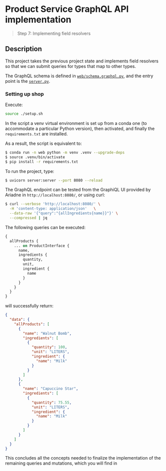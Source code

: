 # Product Service GraphQL API implementation
> Step 7: Implementing field resolvers

## Description

This project takes the previous project state and implements field resolvers so that we can submit queries for types that map to other types.

The GraphQL schema is defined in [`web/schema.graphql.py`](./web/schema.py), and the entry point is the [`server.py`](server.py).


### Setting up shop

Execute:

```bash
source ./setup.sh
```

In the script a venv virtual environment is set up from a conda one (to accommodate a particular Python version), then activated, and finally the `requirements.txt` are installed.

As a result, the script is equivalent to:

```bash
$ conda run -n web python -m venv .venv --upgrade-deps
$ source .venv/bin/activate
$ pip install -r requirements.txt
```


To run the project, type:

```bash
$ uvicorn server:server --port 8080 --reload
```

The GraphQL endpoint can be tested from the GraphiQL UI provided by Ariadne in `http://localhost:8080/`, or using curl:

```bash
$ curl --verbose 'http://localhost:8080/' \
  -H 'content-type: application/json'   \
  --data-raw '{"query":"{allIngredients{name}}"}' \
  --compressed | jq
```

The following queries can be executed:

```graphql
{
  allProducts {
    ... on ProductInterface {
      name,
      ingredients {
        quantity,
        unit,
        ingredient {
          name
        }
      }
    }
  }
}
```

will successfully return:

```json
{
  "data": {
    "allProducts": [
      {
        "name": "Walnut Bomb",
        "ingredients": [
          {
            "quantity": 100,
            "unit": "LITERS",
            "ingredient": {
              "name": "Milk"
            }
          }
        ]
      },
      {
        "name": "Capuccino Star",
        "ingredients": [
          {
            "quantity": 75.55,
            "unit": "LITERS",
            "ingredient": {
              "name": "Milk"
            }
          }
        ]
      }
    ]
  }
}
```

This concludes all the concepts needed to finalize the implementation of the remaining queries and mutations, which you will find in 